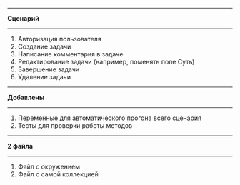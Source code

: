 ***
**Cценарий**
***
1. Авторизация пользователя
2. Создание задачи 
3. Написание комментария в задаче 
4. Редактирование задачи (например, поменять поле Суть) 
5. Завершение задачи 
6. Удаление задачи

***
**Добавлены**
***
1. Переменные для автоматического прогона всего сценария 
2. Тесты для проверки работы методов
***
**2 файла**
***
1. Файл с окружением 
2. Файл с самой коллекцией
